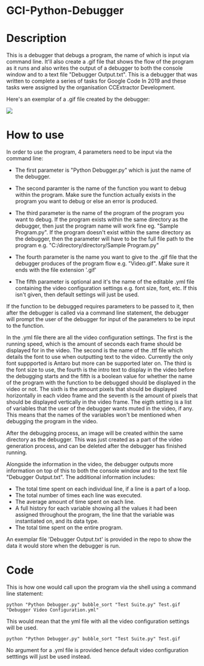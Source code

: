 # GCI-Python-Debugger

# Description
This is a debugger that debugs a program, the name of which is input via command line. It'll also create a .gif file that shows the flow
of the program as it runs and also writes the output of a debugger to both the console window and to a text file "Debugger Output.txt". This is a debugger that was written to complete a series of tasks for Google Code In 2019 and these tasks were assigned by the organisation CCExtractor Development.

Here's an exemplar of a .gif file created by the debugger:


![](https://github.com/Knob781/GCI-Python-Debugger/blob/master/Test.gif)

# How to use
In order to use the program, 4 parameters need to be input via the command line:

* The first parameter is "Python Debugger.py" which is just the name of the debugger.

* The second paramter is the name of the function you want to debug within the program. Make sure the function actually exists in the program you want to debug or else an error is produced.

* The third parameter is the name of the program of the program you want to debug. If the program exists within the same directory as the 
debugger, then just the program name will work fine eg. "Sample Program.py". If the program doesn't exist within the same directory as the
debugger, then the parameter will have to be the full file path to the program e.g. "C:/directory/directory/Sample Program.py"

* The fourth parameter is the name you want to give to the .gif file that the debugger produces of the program flow e.g. "Video.gif". Make 
sure it ends with the file extension '.gif'

* The fifth parameter is optional and it's the name of the editable .yml file containing the video configuration settings e.g. font size, font, etc. If this isn't given, then default settings will just be used.

If the function to be debugged requires parameters to be passed to it, then after the debugger is called via a command line statement, the debugger will prompt the user of the debugger for input of the parameters to be input to the function. 

In the .yml file there are all the video configuration settings. The first is the running speed, which is the amount of seconds each frame should be displayed for in the video. The second is the name of the .ttf file which details the font to use when outputting text to the video. Currently the only font suppported is Antaro but more can be supported later on. The third is the font size to use, the fourth is the intro text to display in the video before the debugging starts and the fifth is a boolean value for whether the name of the program with the function to be debugged should be displayed in the video or not. The sixth is the amount pixels that should be displayed horizontally in each video frame and the seventh is the amount of pixels that should be displayed vertically in the video frame. The eigth setting is a list of variables that the user of the debugger wants muted in the video, if any. This means that the names of the variables won't be mentioned when debugging the program in the video. 

After the debugging process, an image will be created within the same directory as the debugger. This was just created as a part of the 
video generation process, and can be deleted after the debugger has finished running.

Alongside the information in the video, the debugger outputs more information on top of this to both the console window and to the text file "Debugger Output.txt". The additional information includes:

* The total time spent on each individual line, if a line is a part of a loop.
* The total number of times each line was executed.
* The average amount of time spent on each line.
* A full history for each variable showing all the values it had been assigned throughout the program, the line that the variable was instantiated on, and its data type.
* The total time spent on the entire program.

An exemplar file 'Debugger Output.txt' is provided in the repo to show the data it would store when the debugger is run.

# Code
This is how one would call upon the program via the shell using a command line statement:

    python "Python Debugger.py" bubble_sort "Test Suite.py" Test.gif "Debugger Video Configuration.yml"
    
This would mean that the yml file with all the video configuration settings will be used.

    python "Python Debugger.py" bubble_sort "Test Suite.py" Test.gif 
    
No argument for a .yml file is provided hence default video configuration setttings will just be used instead.
